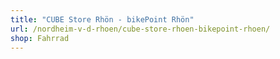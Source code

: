 ```yaml
---
title: "CUBE Store Rhön - bikePoint Rhön"
url: /nordheim-v-d-rhoen/cube-store-rhoen-bikepoint-rhoen/
shop: Fahrrad
---
```

